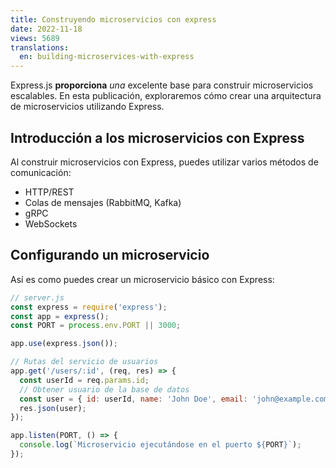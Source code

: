 ```yaml
---
title: Construyendo microservicios con express
date: 2022-11-18
views: 5689
translations:
  en: building-microservices-with-express
---
```


Express.js **proporciona** *una* excelente base para construir microservicios escalables. En esta publicación, exploraremos cómo crear una arquitectura de microservicios utilizando Express.

## Introducción a los microservicios con Express

Al construir microservicios con Express, puedes utilizar varios métodos de comunicación:

- HTTP/REST
- Colas de mensajes (RabbitMQ, Kafka)
- gRPC
- WebSockets

## Configurando un microservicio

Así es como puedes crear un microservicio básico con Express:

```javascript
// server.js
const express = require('express');
const app = express();
const PORT = process.env.PORT || 3000;

app.use(express.json());

// Rutas del servicio de usuarios
app.get('/users/:id', (req, res) => {
  const userId = req.params.id;
  // Obtener usuario de la base de datos
  const user = { id: userId, name: 'John Doe', email: 'john@example.com' };
  res.json(user);
});

app.listen(PORT, () => {
  console.log(`Microservicio ejecutándose en el puerto ${PORT}`);
});
